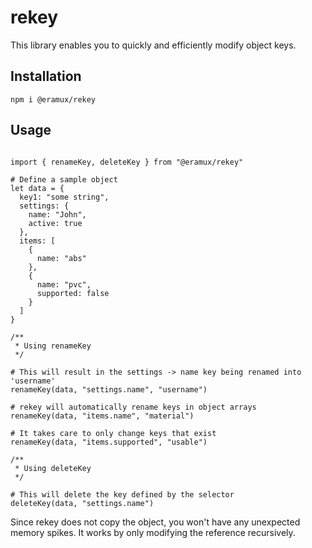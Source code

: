 # rekey
This library enables you to quickly and efficiently modify object keys.


## Installation

```
npm i @eramux/rekey
```

## Usage

```

import { renameKey, deleteKey } from "@eramux/rekey"

# Define a sample object
let data = {
  key1: "some string",
  settings: {
    name: "John",
    active: true
  },
  items: [
    {
      name: "abs"
    },
    {
      name: "pvc",
      supported: false
    }
  ]
}

/**
 * Using renameKey
 */

# This will result in the settings -> name key being renamed into 'username'
renameKey(data, "settings.name", "username")

# rekey will automatically rename keys in object arrays
renameKey(data, "items.name", "material")

# It takes care to only change keys that exist
renameKey(data, "items.supported", "usable")

/**
 * Using deleteKey
 */

# This will delete the key defined by the selector
deleteKey(data, "settings.name")

```

Since rekey does not copy the object, you won't have any unexpected memory spikes. It works by only modifying the reference recursively.
